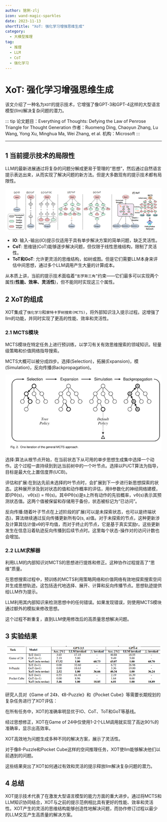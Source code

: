 ```yaml
---
author: 猞猁-zlj
icon: wand-magic-sparkles
date: 2023-11-13
shortTitle: "XoT: 强化学习增强思维生成"
category:
  - 大模型推理
tag:
  - 推理
  - LLM
  - CoT
  - 强化学习
---
```


# XoT: 强化学习增强思维生成

该文介绍了一种名为`XOT`的提示技术，它增强了像GPT-3和GPT-4这样的大型语言模型(llm)解决复杂问题的潜力。

<!-- more -->

::: tip
论文题目：Everything of Thoughts: Defying the Law of Penrose Triangle for Thought Generation
作者：Ruomeng Ding, Chaoyun Zhang, Lu Wang, Yong Xu, Minghua Ma, Wei Zhang, et al.
机构：Microsoft
:::

<PDF url="https://arxiv.org/pdf/2311.04254.pdf" />

---

## 1 当前提示技术的局限性

LLM的最新进展通过将复杂的问题分解成更易于管理的“思想”，然后通过自然语言提示表达出来，从而实现了解决问题的新方法。但是大多数现有的提示技术都有局限性。

![](/assets/images/reasoning/xot1.png "图1.1 XoT和其他方法示意图")

- **IO**: 输入-输出(IO)提示仅适用于具有单步解决方案的简单问题，缺乏灵活性。
- **CoT**: 思维链(CoT)能够逐步解决问题，但仅限于线性思维结构，限制了灵活性。
- **ToT和GoT**: 允许更灵活的思维结构，如树或图。但是它们需要LLM本身来评估中间思想，通过多个LLM调用产生大量的计算成本。

从本质上讲，当前的提示技术面临着`“彭罗斯三角”`约束——它们最多可以实现两个属性(**性能、效率、灵活性**)，但不能同时实现这三个属性。

## 2 XoT的组成

XOT集成了`强化学习`和`蒙特卡罗树搜索(MCTS)`，将外部知识注入提示过程。这增强了llm的功能，并同时实现了更高的性能、效率和灵活性。

### 2.1 MCTS模块

MCTS模块在特定任务上进行预训练，以学习有关有效思维搜索的领域知识。轻量级策略和价值网络指导搜索。

MCTS大概可以被分成四步。选择(Selection)，拓展(Expansion)，模(Simulation)，反向传播(Backpropagation)。

![](/assets/images/reasoning/xot2.png "图2.1 蒙特卡罗树搜索")

选择:算法从根节点开始，在当前状态下从可用的单步思想生成集中选择一个动作。这个过程一直持续到到达当前树中的一个叶节点。选择以PUCT算法为指导，目标是最大化上置信度界(UCB)。

评估和扩展:在到达先前未选择的叶节点时，会扩展到下一步进行新思想探索的状态。这种展开涉及到对状态的值和动作概率的评估，用θ参数化的神经网络建模，即(Pθ(s)， vθ(s)) = fθ(s)。其中Pθ(s)是s上所有动作的先验概率，vθ(s)表示其预测状态值。这两个值被保留和存储用于备份，状态被标记为“已访问”。

反向传播:随着叶子节点在上述阶段的扩展(可以是未探索状态，也可以是终端状态)，算法继续通过反向传播更新所有Q(s, a)值。对于未探索的节点，这种更新涉及计算其估计值vθ的平均值，而对于终止的节点，它是基于真实奖励r。这些更新发生在信息沿着轨迹反向传播到后续节点时。这里每个状态-操作对的访问计数也会增加。


### 2.2 LLM求解器

利用LLM的内部知识对MCTS的思想进行提炼和修正。这种协作过程提高了“思维”质量。

在思想搜索过程中，预训练的MCTS利用策略网络和价值网络有效地探索搜索空间并生成思想轨迹。这包括迭代地选择、展开、计算和反向传播节点。思想轨迹提供给LLM作为提示。

LLM利用其内部知识来检测思想中的任何错误。如果发现错误，则使用MCTS模块通过额外的模拟来修改思想。

这个过程不断重复，直到LLM使用修改后的高质量思想解决问题。

## 3 实验结果

![](/assets/images/reasoning/xot3.png "图3.1 实验结果")

研究人员对《Game of 24》、《8-Puzzle》和《Pocket Cube》等需要长期规划的复杂任务进行了XOT评估：

在所有任务中，XOT的准确率明显优于IO、CoT、ToT和GoT等基线。

经过思想修正，XOT在Game of 24中仅使用1-2个LLM调用就实现了高达90%的准确率，显示出高效率。

XOT高效地为问题生成多种不同的解决方案，展示了灵活性。

对于像8-Puzzle和Pocket Cube这样的空间推理任务，XOT使llm能够解决他们以前遇到的问题。

这些结果突出了XOT如何通过有效和灵活的提示释放llm解决复杂问题的潜力。

## 4 总结

XOT提示技术代表了在激发大型语言模型的能力方面的重大进步。通过将MCTS和LLM知识协同结合，XOT与之前的提示范例相比具有更好的性能、效率和灵活性。XOT产生的灵活的思维结构能够创造性地解决问题，而协作修订过程以最少的LLM交互产生高质量的解决方案。